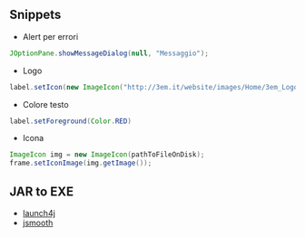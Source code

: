## Snippets

- Alert per errori
```java
JOptionPane.showMessageDialog(null, "Messaggio");
```

- Logo
```java
label.setIcon(new ImageIcon("http://3em.it/website/images/Home/3em_Logo_SMALL.png"));  
```

- Colore testo
```java
label.setForeground(Color.RED) 
```

- Icona
```java
ImageIcon img = new ImageIcon(pathToFileOnDisk); 
frame.setIconImage(img.getImage());
```


## JAR to EXE
- [launch4j](https://launch4j.sourceforge.net/)
- [jsmooth](https://jsmooth.sourceforge.net/) 



